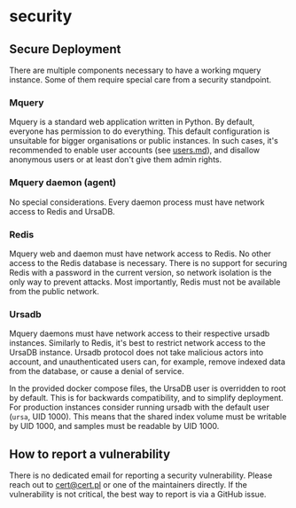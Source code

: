 # security

## Secure Deployment

There are multiple components necessary to have a working mquery instance.
Some of them require special care from a security standpoint.

### Mquery

Mquery is a standard web application written in Python. By default, everyone has permission to do everything.
This default configuration is unsuitable for bigger organisations or public instances.
In such cases, it's recommended to enable user accounts (see [users.md](./users.md)),
and disallow anonymous users or at least don't give them admin rights.

### Mquery daemon (agent)

No special considerations. Every daemon process must have network
access to Redis and UrsaDB.

### Redis

Mquery web and daemon must have network access to Redis. No other access to
the Redis database is necessary. There is no support for securing Redis
with a password in the current version, so network isolation is
the only way to prevent attacks. Most importantly, Redis must not
be available from the public network.

### Ursadb

Mquery daemons must have network access to their respective ursadb instances.
Similarly to Redis, it's best to restrict network access to the UrsaDB instance. Ursadb protocol does not take malicious actors into account, and
unauthenticated users can, for example, remove indexed data from the database,
or cause a denial of service.

In the provided docker compose files, the UrsaDB user is overridden to root by
default. This is for
backwards compatibility, and to simplify deployment. For production instances
consider running ursadb with the default user (`ursa`, UID 1000). This means
that the shared index volume must be writable by UID 1000, and samples must
be readable by UID 1000.

## How to report a vulnerability

There is no dedicated email for reporting a security vulnerability. Please reach out
to cert@cert.pl or one of the maintainers directly. If the vulnerability is not
critical, the best way to report is via a GitHub issue.

